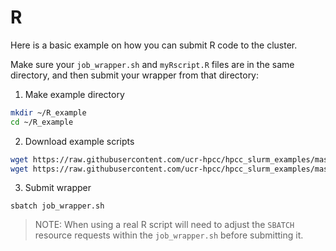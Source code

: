 # R

Here is a basic example on how you can submit R code to the cluster.

Make sure your `job_wrapper.sh` and `myRscript.R` files are in the same directory, and then submit your wrapper from that directory:

1. Make example directory

```bash
mkdir ~/R_example
cd ~/R_example
```

2. Download example scripts

```bash
wget https://raw.githubusercontent.com/ucr-hpcc/hpcc_slurm_examples/master/R/job_wrapper.sh
wget https://raw.githubusercontent.com/ucr-hpcc/hpcc_slurm_examples/master/R/myRscript.R
```

3. Submit wrapper

```
sbatch job_wrapper.sh
```

> NOTE: When using a real R script will need to adjust the `SBATCH` resource requests within the `job_wrapper.sh` before submitting it.
